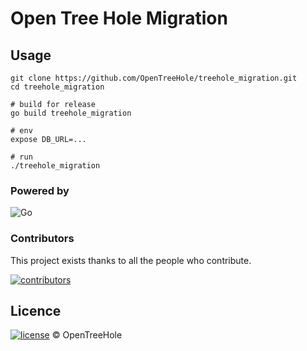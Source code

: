 # Open Tree Hole Migration

## Usage

```shell
git clone https://github.com/OpenTreeHole/treehole_migration.git
cd treehole_migration

# build for release
go build treehole_migration

# env
expose DB_URL=...

# run
./treehole_migration
```

### Powered by

![Go](https://img.shields.io/badge/go-%2300ADD8.svg?style=for-the-badge&logo=go&logoColor=white)

### Contributors

This project exists thanks to all the people who contribute.

<a href="https://github.com/OpenTreeHole/treehole_next/graphs/contributors">
  <img src="https://contrib.rocks/image?repo=OpenTreeHole/treehole_migration"  alt="contributors"/>
</a>

## Licence

[![license](https://img.shields.io/github/license/OpenTreeHole/treehole_next)](https://github.com/OpenTreeHole/treehole_next/blob/master/LICENSE)
© OpenTreeHole
